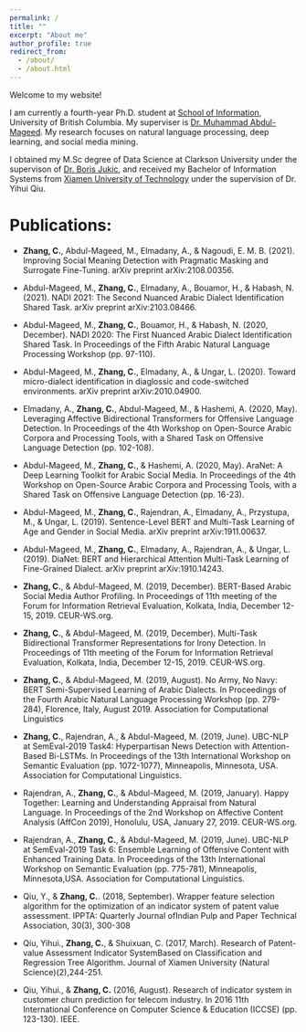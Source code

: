 ```yaml
---
permalink: /
title: ""
excerpt: "About me"
author_profile: true
redirect_from: 
  - /about/
  - /about.html
---
```

Welcome to my website!

I am currently a fourth-year Ph.D. student at [School of Information](https://ischool.ubc.ca/), University of British Columbia. My superviser is [Dr. Muhammad Abdul-Mageed](https://mageed.arts.ubc.ca/). My research focuses on natural language processing, deep learning, and social media mining. 

I obtained my M.Sc degree of Data Science at Clarkson University under the supervison of [Dr. Boris Jukic](https://www.clarkson.edu/people/boris-jukic), and received my Bachelor of Information Systems from [Xiamen University of Technology](http://english.xmut.edu.cn/) under the supervision of Dr. Yihui Qiu. 

# Publications:
* **Zhang, C.**, Abdul-Mageed, M., Elmadany, A., & Nagoudi, E. M. B. (2021). Improving Social Meaning Detection with Pragmatic Masking and Surrogate Fine-Tuning. arXiv preprint arXiv:2108.00356.

* Abdul-Mageed, M., **Zhang, C.**, Elmadany, A., Bouamor, H., & Habash, N. (2021). NADI 2021: The Second Nuanced Arabic Dialect Identification Shared Task. arXiv preprint arXiv:2103.08466.

* Abdul-Mageed, M., **Zhang, C.**, Bouamor, H., & Habash, N. (2020, December). NADI 2020: The First Nuanced Arabic Dialect Identification Shared Task. In Proceedings of the Fifth Arabic Natural Language Processing Workshop (pp. 97-110).

* Abdul-Mageed, M., **Zhang, C.**, Elmadany, A., & Ungar, L. (2020). Toward micro-dialect identification in diaglossic and code-switched environments. arXiv preprint arXiv:2010.04900.

* Elmadany, A., **Zhang, C.**, Abdul-Mageed, M., & Hashemi, A. (2020, May). Leveraging Affective Bidirectional Transformers for Offensive Language Detection. In Proceedings of the 4th Workshop on Open-Source Arabic Corpora and Processing Tools, with a Shared Task on Offensive Language Detection (pp. 102-108).

* Abdul-Mageed, M., **Zhang, C.**, & Hashemi, A. (2020, May). AraNet: A Deep Learning Toolkit for Arabic Social Media. In Proceedings of the 4th Workshop on Open-Source Arabic Corpora and Processing Tools, with a Shared Task on Offensive Language Detection (pp. 16-23).

* Abdul-Mageed, M., **Zhang, C.**, Rajendran, A., Elmadany, A., Przystupa, M., & Ungar, L. (2019). Sentence-Level BERT and Multi-Task Learning of Age and Gender in Social Media. arXiv preprint arXiv:1911.00637.

* Abdul-Mageed, M., **Zhang, C.**, Elmadany, A., Rajendran, A., & Ungar, L. (2019). DiaNet: BERT and Hierarchical Attention Multi-Task Learning of Fine-Grained Dialect. arXiv preprint arXiv:1910.14243.

* **Zhang, C.**, & Abdul-Mageed, M. (2019, December). BERT-Based Arabic Social Media Author Profiling. In Proceedings of 11th meeting of the Forum for Information Retrieval Evaluation, Kolkata, India, December 12-15, 2019. CEUR-WS.org.

* **Zhang, C.**, & Abdul-Mageed, M. (2019, December). Multi-Task Bidirectional Transformer Representations for Irony Detection. In Proceedings of 11th meeting of the Forum for Information Retrieval Evaluation, Kolkata, India, December 12-15, 2019. CEUR-WS.org.

* **Zhang, C.**, & Abdul-Mageed, M. (2019, August). No Army, No Navy: BERT Semi-Supervised Learning of Arabic Dialects. In Proceedings of the Fourth Arabic Natural Language Processing Workshop (pp. 279-284), Florence, Italy, August 2019. Association for Computational Linguistics

* **Zhang, C.**, Rajendran, A., & Abdul-Mageed, M. (2019, June). UBC-NLP at SemEval-2019 Task4: Hyperpartisan News Detection with Attention-Based Bi-LSTMs. In Proceedings of the 13th International Workshop on Semantic Evaluation (pp. 1072-1077), Minneapolis, Minnesota, USA. Association for Computational Linguistics.

* Rajendran, A., **Zhang, C.**, & Abdul-Mageed, M. (2019, January). Happy Together: Learning and Understanding Appraisal from Natural Language. In Proceedings of the 2nd Workshop on Affective Content Analysis (AffCon 2019), Honolulu, USA, January 27, 2019. CEUR-WS.org.

* Rajendran, A., **Zhang, C.**, & Abdul-Mageed, M. (2019, June). UBC-NLP at SemEval-2019 Task
6: Ensemble Learning of Offensive Content with Enhanced Training Data. In Proceedings of the 13th International Workshop on Semantic Evaluation (pp. 775-781), Minneapolis, Minnesota,USA. Association for Computational Linguistics.

* Qiu, Y., & **Zhang, C.**. (2018, September). Wrapper feature selection algorithm for the optimization of an indicator system of patent value assessment. IPPTA: Quarterly Journal ofIndian Pulp and Paper Technical Association, 30(3), 300-308

* Qiu, Yihui., **Zhang, C.**, & Shuixuan, C. (2017, March). Research of Patent-value Assessment Indicator SystemBased on Classification and Regression Tree Algorithm. Journal of Xiamen University (Natural Science)(2),244-251.

* Qiu, Yihui., & **Zhang, C.** (2016, August). Research of indicator system in customer churn prediction for telecom industry. In 2016 11th International Conference on Computer Science & Education (ICCSE) (pp. 123-130). IEEE.
